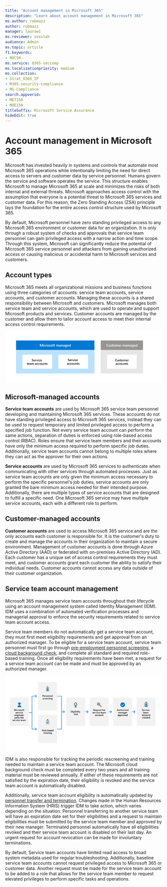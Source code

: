 ```yaml
---
title: "Account management in Microsoft 365"
description: "Learn about account management in Microsoft 365"
ms.author: robmazz
author: robmazz
manager: laurawi
ms.reviewer: sosstah
audience: Admin
ms.topic: article
f1.keywords:
- NOCSH
ms.service: O365-seccomp
ms.localizationpriority: medium
ms.collection:
- Strat_O365_IP
- M365-security-compliance
- MS-Compliance
search.appverid:
- MET150
- MOE150
titleSuffix: Microsoft Service Assurance
hideEdit: true
---
```


# Account management in Microsoft 365

Microsoft has invested heavily in systems and controls that automate most Microsoft 365 operations while intentionally limiting the need for direct access to servers and customer data by service personnel. Humans govern the service and software operates the service. This structure enables Microsoft to manage Microsoft 365 at scale and minimizes the risks of both internal and external threats. Microsoft approaches access control with the assumption that everyone is a potential threat to Microsoft 365 services and customer data. For this reason, the Zero Standing Access (ZSA) principle lays the foundation for the entire access control structure used by Microsoft 365.

By default, Microsoft personnel have zero standing privileged access to any Microsoft 365 environment or customer data for an organization. It is only through a robust system of checks and approvals that service team personnel can gain privileged access with a narrow action and time scope. Through this system, Microsoft can significantly reduce the potential of Microsoft 365 service personnel and attackers from gaining unauthorized access or causing malicious or accidental harm to Microsoft services and customers.

## Account types

Microsoft 365 meets all organizational missions and business functions using three categories of accounts: service team accounts, service accounts, and customer accounts. Managing these accounts is a shared responsibility between Microsoft and customers. Microsoft manages both service team and service accounts, which are used to operate and support Microsoft products and services. Customer accounts are managed by the customer and allow them to tailor account access to meet their internal access control requirements.

![Shared responsibility for accounts](../media/assurance-shared-responsibility-for-accounts.png)

## Microsoft-managed accounts

**Service team accounts** are used by Microsoft 365 service team personnel developing and maintaining Microsoft 365 services. These accounts do not have standing privileged access to Microsoft 365 services, instead they can be used to request temporary and limited privileged access to perform a specified job function. Not every service team account can perform the same actions, separation of duties is enforced using role-based access control (RBAC). Roles ensure that service team members and their accounts have only the minimum access required to perform specific job duties. Additionally, service team accounts cannot belong to multiple roles where they can act as the approver for their own actions.

**Service accounts** are used by Microsoft 365 services to authenticate when communicating with other services through automated processes. Just as service team accounts are only given the minimum access necessary to perform the specific personnel's job duties, service accounts are only granted the bare minimum access needed for their intended purpose. Additionally, there are multiple types of service accounts that are designed to fulfill a specific need. One Microsoft 365 service may have multiple service accounts, each with a different role to perform.

## Customer-managed accounts

**Customer accounts** are used to access Microsoft 365 service and are the only accounts each customer is responsible for. It is the customer's duty to create and manage the accounts in their organization to maintain a secure environment. Management of customer accounts is done through Azure Active Directory (AAD) or federated with on-premises Active Directory (AD). Each customer has a unique set of access control requirements they must meet, and customer accounts grant each customer the ability to satisfy their individual needs. Customer accounts cannot access any data outside of their customer organization.

## Service team account management

Microsoft 365 manages service team accounts throughout their lifecycle using an account management system called Identity Management (IDM). IDM uses a combination of automated verification processes and managerial approval to enforce the security requirements related to service team account access.

Service team members do not automatically get a service team account, they must first meet eligibility requirements and get approval from an authorized manager. To be eligible for a service team account, service team personnel must first go through [pre-employment personnel screening](assurance-pre-employment-screening.md), a [cloud background check](assurance-cloud-background-check.md), and complete all standard and required role-based training. Once all eligibility requirements have been met, a request for a service team account can be made and must be approved by an authorized manager.

![Personnel screening process](../media/assurance-personnel-screening-process.png)

IDM is also responsible for tracking the periodic rescreening and training needed to maintain a service team account. The Microsoft cloud background check must be completed every two years and all training material must be reviewed annually. If either of these requirements are not satisfied by the expiration date, their eligibility is revoked and the service team account is automatically disabled.

Additionally, service team account eligibility is automatically updated by [personnel transfer and termination](assurance-employee-transfer-termination.md). Changes made in the Human Resources Information System (HRIS) trigger IDM to take action, which varies depending on the situation. Personnel transferring to another service team will have an expiration date set for their eligibilities and a request to maintain eligibilities must be submitted by the service team member and approved by their new manager. Terminated personnel automatically have all eligibilities revoked and their service team account is disabled on their last day. An urgent request for account revocation can be made for involuntary terminations.

By default, Service team accounts have limited read access to broad system metadata used for regular troubleshooting. Additionally, baseline service team accounts cannot request privileged access to Microsoft 365 or customer data. Another request must be made for the service team account to be added to a role that allows for the service team member to request elevated privileges to perform specific tasks and operations.
